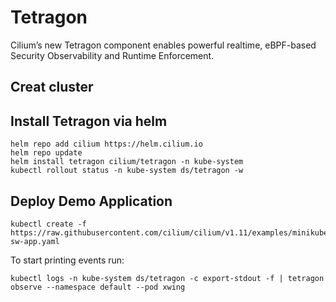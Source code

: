# Tetragon

Cilium’s new Tetragon component enables powerful realtime, eBPF-based Security Observability and Runtime Enforcement.

## Creat cluster


## Install Tetragon via helm

```console
helm repo add cilium https://helm.cilium.io
helm repo update
helm install tetragon cilium/tetragon -n kube-system
kubectl rollout status -n kube-system ds/tetragon -w
```

## Deploy Demo Application


```console
kubectl create -f https://raw.githubusercontent.com/cilium/cilium/v1.11/examples/minikube/http-sw-app.yaml
```

To start printing events run:
```
kubectl logs -n kube-system ds/tetragon -c export-stdout -f | tetragon observe --namespace default --pod xwing
```